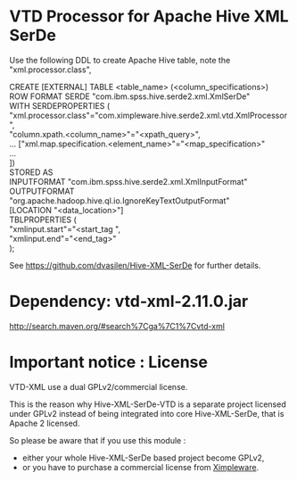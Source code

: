 VTD Processor for Apache Hive XML SerDe
==============

Use the following DDL to create Apache Hive table, note the "xml.processor.class", 

CREATE [EXTERNAL] TABLE &lt;table_name&gt; (&lt;column_specifications&gt;)   
ROW FORMAT SERDE "com.ibm.spss.hive.serde2.xml.XmlSerDe"   
WITH SERDEPROPERTIES (   
"xml.processor.class"="com.ximpleware.hive.serde2.xml.vtd.XmlProcessor",   
"column.xpath.&lt;column_name&gt;"="&lt;xpath_query&gt;",   
... ["xml.map.specification.&lt;element_name&gt;"="&lt;map_specification&gt;"   
...   
])   
STORED AS   
INPUTFORMAT "com.ibm.spss.hive.serde2.xml.XmlInputFormat"   
OUTPUTFORMAT "org.apache.hadoop.hive.ql.io.IgnoreKeyTextOutputFormat"   
[LOCATION "&lt;data_location&gt;"]   
TBLPROPERTIES (   
"xmlinput.start"="&lt;start_tag ",   
"xmlinput.end"="&lt;end_tag&gt;"  
);   

See https://github.com/dvasilen/Hive-XML-SerDe for further details.

# Dependency:  vtd-xml-2.11.0.jar
http://search.maven.org/#search%7Cga%7C1%7Cvtd-xml

# Important notice : License

VTD-XML use a dual GPLv2/commercial license.

This is the reason why Hive-XML-SerDe-VTD is a separate project licensed under 
GPLv2 instead of being integrated into core Hive-XML-SerDe, that is Apache 2 licensed.

So please be aware that if you use this module :

* either your whole Hive-XML-SerDe based project become GPLv2,
* or you have to purchase a commercial license from [Ximpleware](http://www.ximpleware.com).
